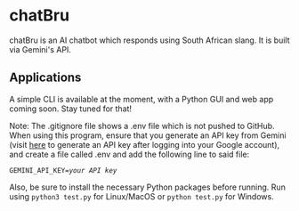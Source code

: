 # chatBru

chatBru is an AI chatbot which responds using South African slang. It is built via Gemini's API.

## Applications

A simple CLI is available at the moment, with a Python GUI and web app coming soon.
Stay tuned for that!

Note: The .gitignore file shows a .env file which is not pushed to GitHub. When using this program, ensure that you generate an API key from Gemini (visit [here](https://aistudio.google.com/apikey) to generate an API key after logging into your Google account), and create a file called .env and add the following line to said file:

`GEMINI_API_KEY=`*`your API key`*

Also, be sure to install the necessary Python packages before running.
Run using `python3 test.py` for Linux/MacOS or `python test.py` for Windows.
